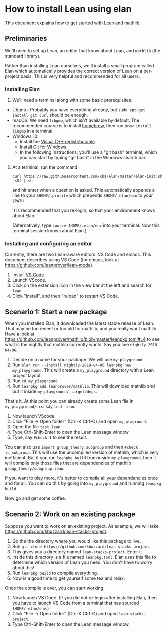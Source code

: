 # How to install Lean using elan

This document explains how to get started with Lean and mathlib.

## Preliminaries

We'll need to set up Lean, an editor that know about Lean, and `mathlib` (the standard library).

Rather than installing Lean ourselves, we'll install a small program called Elan
which automatically provides the correct version of Lean on a per-project basis. This is very
helpful and recommended for all users.

### Installing Elan

1. We'll need a terminal along with some basic prerequisites.
  * Ubuntu: Probably you have everything already, but `sudo apt-get install git curl` should be enough.
  * macOS: We need `libgmp`, which isn't available by default. The recommended course is to
    install [homebrew](https://brew.sh/), then run `brew install libgmp` in a terminal. 
  * Windows 10: 
    * Install the [Visual C++ redistributable](https://www.microsoft.com/en-au/download/details.aspx?id=48145).
    * Install [Git for Windows](https://gitforwindows.org/).
    * In the following instructions, you'll use a "git bash" terminal, which you can start by
      typing "git bash" in the Windows search bar.

2. At a terminal, run the command

   `curl https://raw.githubusercontent.com/Kha/elan/master/elan-init.sh -sSf | sh`

   and hit enter when a question is asked.
   This automatically appends a line to your `$HOME/.profile`
   which prepends `$HOME/.elan/bin` to your `$PATH`.

   It is recommended that you re-login,
   so that your environment knows about Elan.
   
   (Alternatively, type `source $HOME/.elan/env` into your terminal.
   Now this terminal session knows about Elan.)

### Installing and configuring an editor

Currently, there are two Lean-aware editors:
VS Code and emacs.
This document describes using VS Code (for emacs, look at https://github.com/leanprover/lean-mode).

1. Install [VS Code](https://code.visualstudio.com/).
2. Launch VScode.
3. Click on the extension icon in the view bar at the left
   and search for `lean`.
4. Click "install", and then "reload" to restart VS Code.

## Scenario 1: Start a new package

When you installed Elan, it downloaded the latest stable release of Lean.
That may be too recent or too old for mathlib, and you really want mathlib.
Have a look at
https://github.com/leanprover/mathlib/blob/master/leanpkg.toml#L4 to see what
is the nightly that mathlib currently wants.
Say you see `nightly-2018-04-06`.

1. Decide on a name for your package. We will use `my_playground`.
2. Run `elan run --install nightly-2018-04-06 leanpkg new my_playground`.
   This will create a `my_playground` directory with a Lean project layout.
3. Run `cd my_playground`.
4. Run `leanpkg add leanprover/mathlib`.
   This will download mathlib and put it inside `my_playground/_target/deps`.

That's it.
At this point you can already create some Lean file in `my_playground/src`:
say `test.lean`.

1. Now launch VScode.
2. Click "File -> Open folder" (Ctrl-K Ctrl-O) and open `my_plaground`.
3. Open the file `test.lean`.
4. Type Ctrl-Shift-Enter to open the Lean message window.
5. Type, say `#check 1` to see the result.

You can also use `import group_theory.subgroup` and then `#check is_subgroup`.
This will use the uncompiled version of mathlib, which is very inefficient.
But if you run `leanpkg build` from inside `my_playground`,
then it will compile only those files that are dependencies of
mathlib `group_theory/subgroup.lean`.

If you want to play more, it's better to compile all your dependencies
once and for all.
You can do this by going into `my_playground`
and running `leanpkg build`.

Now go and get some coffee.

## Scenario 2: Work on an existing package

Suppose you want to work on an existing project.
As example, we will take https://github.com/kbuzzard/lean-stacks-project.

1. Go the the directory where you would like this package to live.
2. Run `git clone https://github.com/kbuzzard/lean-stacks-project`.
3. This gives you a directory named `lean-stacks-project`. Enter it.
4. Inside this directory is a file named `leanpkg.toml`.
   Elan uses this file to determine which version of Lean you need.
   You don't have to worry about this!
5. Run `leanpkg build` to compile everything.
6. Now is a good time to get yourself some tea and relax.

Once the compile is over, you can start working.

1. Now launch VS Code.
   (If you did not re-login after installing Elan,
   then you have to launch VS Code from a terminal that has
   sourced `$HOME/.elan/env`.)
2. Click "File -> Open folder" (Ctrl-K Ctrl-O) and open `lean-stacks-project`.
2. Type Ctrl-Shift-Enter to open the Lean message window.
